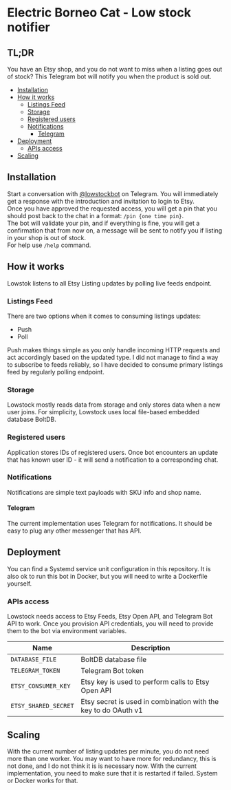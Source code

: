 # Electric Borneo Cat - Low stock notifier

## TL;DR

You have an Etsy shop, and you do not want to miss when a listing goes out of stock?
This Telegram bot will notify you when the product is sold out.

  * [Installation](#installation)
  * [How it works](#how-it-works)
     * [Listings Feed](#listings-feed)
     * [Storage](#storage)
     * [Registered users](#registered-users)
     * [Notifications](#notifications)
        * [Telegram](#telegram)
  * [Deployment](#deployment)
     * [APIs access](#apis-access)
  * [Scaling](#scaling)

## Installation
Start a conversation with [@lowstockbot](https://telegram.me/lowstockbot) on Telegram. You will immediately get a response with the introduction and invitation to login to Etsy.   
Once you have approved the requested access, you will get a pin that you should post back to the chat in a format: `/pin {one time pin}`.  
The bot will validate your pin, and if everything is fine, you will get a confirmation that from now on, a message will be sent to notify you if listing in your shop is out of stock.  
For help use `/help` command.

## How it works
Lowstok listens to all Etsy Listing updates by polling live feeds endpoint.

### Listings Feed
There are two options when it comes to consuming listings updates:
* Push
* Poll

Push makes things simple as you only handle incoming HTTP requests and act accordingly based on the updated type.
I did not manage to find a way to subscribe to feeds reliably, so I have decided to consume primary listings feed by regularly polling endpoint.

### Storage
Lowstock mostly reads data from storage and only stores data when a new user joins.
For simplicity, Lowstock uses local file-based embedded database BoltDB.

### Registered users
Application stores IDs of registered users. Once bot encounters an update that has known user ID - it will send a notification to a corresponding chat.

### Notifications
Notifications are simple text payloads with SKU info and shop name. 

#### Telegram
The current implementation uses Telegram for notifications. It should be easy to plug any other messenger that has API.

## Deployment
You can find a Systemd service unit configuration in this repository.
It is also ok to run this bot in Docker, but you will need to write a Dockerfile yourself.

### APIs access
Lowstock needs access to Etsy Feeds, Etsy Open API, and Telegram Bot API to work.
Once you provision API credentials, you will need to provide them to the bot via environment variables.

| Name                 | Description                                                     |
|----------------------|-----------------------------------------------------------------|
| `DATABASE_FILE`      | BoltDB database file                                            |
| `TELEGRAM_TOKEN`     | Telegram Bot token                                              |
| `ETSY_CONSUMER_KEY`  | Etsy key is used to perform calls to Etsy Open API              |
| `ETSY_SHARED_SECRET` | Etsy secret is used in combination with the key to do OAuth v1  |

## Scaling
With the current number of listing updates per minute, you do not need more than one worker.
You may want to have more for redundancy, this is not done, and I do not think it is is necessary now.
With the current implementation, you need to make sure that it is restarted if failed. System or Docker works for that.

